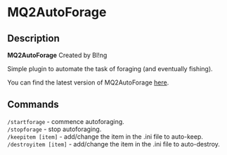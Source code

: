 # MQ2AutoForage

## Description

**MQ2AutoForage** Created by Bl!ng

Simple plugin to automate the task of foraging (and eventually fishing).

You can find the latest version of MQ2AutoForage [here](https://macroquest2.com/phpBB3/viewtopic.php?f=50&t=9588&hilit=MQ2AutoForage).

## Commands

`/startforage` - commence autoforaging.<br>
`/stopforage` - stop autoforaging.<br>
`/keepitem [item]` - add/change the item in the .ini file to auto-keep.<br>
`/destroyitem [item]` - add/change the item in the .ini file to auto-destroy.<br>
